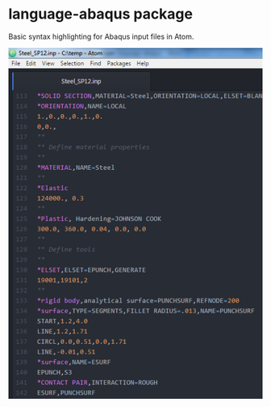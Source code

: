 # language-abaqus package

Basic syntax highlighting for Abaqus input files in Atom.

![Sample file](https://raw.githubusercontent.com/drwillharrison/language-abaqus/master/abaqus.png)

